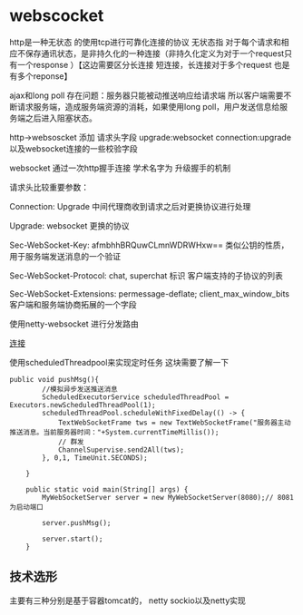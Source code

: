 # webscocket

http是一种无状态 的使用tcp进行可靠化连接的协议  无状态指 对于每个请求和相应不保存通讯状态，是非持久化的一种连接（非持久化定义为对于一个request只有一个response ）【这边需要区分长连接 短连接，长连接对于多个request 也是有多个reponse】

ajax和long poll 存在问题：服务器只能被动推送响应给请求端 所以客户端需要不断请求服务端，造成服务端资源的消耗，如果使用long poll，用户发送信息给服务端之后进入阻塞状态。

http->websoscket  添加 请求头字段 upgrade:websocket  connection:upgrade  以及websocket连接的一些校验字段

websocket 通过一次http握手连接  学术名字为 升级握手的机制

请求头比较重要参数：

Connection: Upgrade   中间代理商收到请求之后对更换协议进行处理

Upgrade: websocket  更换的协议

Sec-WebSocket-Key: afmbhhBRQuwCLmnWDRWHxw==  类似公钥的性质， 用于服务端发送消息的一个验证

Sec-WebSocket-Protocol: chat, superchat   标识 客户端支持的子协议的列表

Sec-WebSocket-Extensions: permessage-deflate; client_max_window_bits  客户端和服务端协商拓展的一个字段 



使用netty-websocket 进行分发路由 

[连接](https://cloud.tencent.com/developer/article/1032466)

使用scheduledThreadpool来实现定时任务 这块需要了解一下

```
public void pushMsg(){
        //模拟异步发送推送消息
        ScheduledExecutorService scheduledThreadPool = Executors.newScheduledThreadPool(1);
        scheduledThreadPool.scheduleWithFixedDelay(() -> {
            TextWebSocketFrame tws = new TextWebSocketFrame("服务器主动推送消息。当前服务器时间："+System.currentTimeMillis());
            // 群发
            ChannelSupervise.send2All(tws);
        }, 0,1, TimeUnit.SECONDS);

    }
    
    public static void main(String[] args) {
        MyWebSocketServer server = new MyWebSocketServer(8080);// 8081为启动端口
        
        server.pushMsg();
        
        server.start();
    }
```





## 技术选形

主要有三种分别是基于容器tomcat的， netty sockio以及netty实现 

